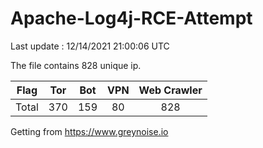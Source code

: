 
# Apache-Log4j-RCE-Attempt

Last update : 12/14/2021 21:00:06 UTC

The file contains 828 unique ip.

| Flag | Tor | Bot | VPN | Web Crawler|
| :---:   | :-: | :-: | :-: | :-: |
| Total | 370 | 159 | 80 | 828 |

Getting from https://www.greynoise.io